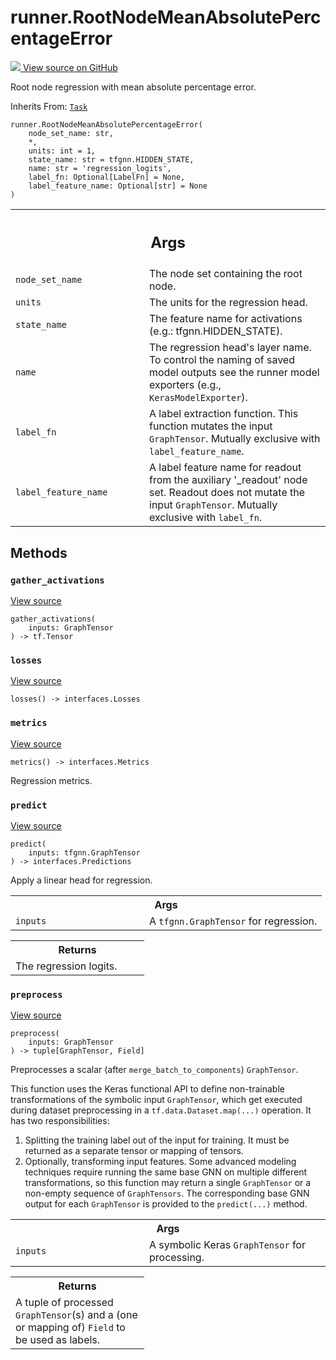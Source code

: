 # runner.RootNodeMeanAbsolutePercentageError

<!-- Insert buttons and diff -->

<a target="_blank" href="https://github.com/tensorflow/gnn/tree/master/tensorflow_gnn/runner/tasks/regression.py#L535-L568">
<img src="https://www.tensorflow.org/images/GitHub-Mark-32px.png" /> View source
on GitHub </a>

Root node regression with mean absolute percentage error.

Inherits From: [`Task`](../runner/Task.md)

<pre class="devsite-click-to-copy prettyprint lang-py tfo-signature-link">
<code>runner.RootNodeMeanAbsolutePercentageError(
    node_set_name: str,
    *,
    units: int = 1,
    state_name: str = tfgnn.HIDDEN_STATE,
    name: str = &#x27;regression_logits&#x27;,
    label_fn: Optional[LabelFn] = None,
    label_feature_name: Optional[str] = None
)
</code></pre>

<!-- Placeholder for "Used in" -->
<!-- Tabular view -->

 <table class="responsive fixed orange">
<colgroup><col width="214px"><col></colgroup>
<tr><th colspan="2"><h2 class="add-link">Args</h2></th></tr>

<tr>
<td>
<code>node_set_name</code><a id="node_set_name"></a>
</td>
<td>
The node set containing the root node.
</td>
</tr><tr>
<td>
<code>units</code><a id="units"></a>
</td>
<td>
The units for the regression head.
</td>
</tr><tr>
<td>
<code>state_name</code><a id="state_name"></a>
</td>
<td>
The feature name for activations (e.g.: tfgnn.HIDDEN_STATE).
</td>
</tr><tr>
<td>
<code>name</code><a id="name"></a>
</td>
<td>
The regression head's layer name. To control the naming of saved
model outputs see the runner model exporters (e.g.,
<code>KerasModelExporter</code>).
</td>
</tr><tr>
<td>
<code>label_fn</code><a id="label_fn"></a>
</td>
<td>
A label extraction function. This function mutates the input
<code>GraphTensor</code>. Mutually exclusive with <code>label_feature_name</code>.
</td>
</tr><tr>
<td>
<code>label_feature_name</code><a id="label_feature_name"></a>
</td>
<td>
A label feature name for readout from the auxiliary
'_readout' node set. Readout does not mutate the input <code>GraphTensor</code>.
Mutually exclusive with <code>label_fn</code>.
</td>
</tr>
</table>

## Methods

<h3 id="gather_activations"><code>gather_activations</code></h3>

<a target="_blank" class="external" href="https://github.com/tensorflow/gnn/tree/master/tensorflow_gnn/runner/tasks/regression.py#L148-L151">View
source</a>

<pre class="devsite-click-to-copy prettyprint lang-py tfo-signature-link">
<code>gather_activations(
    inputs: GraphTensor
) -> tf.Tensor
</code></pre>

<h3 id="losses"><code>losses</code></h3>

<a target="_blank" class="external" href="https://github.com/tensorflow/gnn/tree/master/tensorflow_gnn/runner/tasks/regression.py#L221-L222">View
source</a>

<pre class="devsite-click-to-copy prettyprint lang-py tfo-signature-link">
<code>losses() -> interfaces.Losses
</code></pre>

<h3 id="metrics"><code>metrics</code></h3>

<a target="_blank" class="external" href="https://github.com/tensorflow/gnn/tree/master/tensorflow_gnn/runner/tasks/regression.py#L104-L109">View
source</a>

<pre class="devsite-click-to-copy prettyprint lang-py tfo-signature-link">
<code>metrics() -> interfaces.Metrics
</code></pre>

Regression metrics.

<h3 id="predict"><code>predict</code></h3>

<a target="_blank" class="external" href="https://github.com/tensorflow/gnn/tree/master/tensorflow_gnn/runner/tasks/regression.py#L75-L89">View
source</a>

<pre class="devsite-click-to-copy prettyprint lang-py tfo-signature-link">
<code>predict(
    inputs: tfgnn.GraphTensor
) -> interfaces.Predictions
</code></pre>

Apply a linear head for regression.

<!-- Tabular view -->

 <table class="responsive fixed orange">
<colgroup><col width="214px"><col></colgroup>
<tr><th colspan="2">Args</th></tr>

<tr>
<td>
<code>inputs</code>
</td>
<td>
A <code>tfgnn.GraphTensor</code> for regression.
</td>
</tr>
</table>

<!-- Tabular view -->

 <table class="responsive fixed orange">
<colgroup><col width="214px"><col></colgroup>
<tr><th colspan="2">Returns</th></tr>
<tr class="alt">
<td colspan="2">
The regression logits.
</td>
</tr>

</table>

<h3 id="preprocess"><code>preprocess</code></h3>

<a target="_blank" class="external" href="https://github.com/tensorflow/gnn/tree/master/tensorflow_gnn/runner/tasks/regression.py#L91-L98">View
source</a>

<pre class="devsite-click-to-copy prettyprint lang-py tfo-signature-link">
<code>preprocess(
    inputs: GraphTensor
) -> tuple[GraphTensor, Field]
</code></pre>

Preprocesses a scalar (after `merge_batch_to_components`) `GraphTensor`.

This function uses the Keras functional API to define non-trainable
transformations of the symbolic input `GraphTensor`, which get executed during
dataset preprocessing in a `tf.data.Dataset.map(...)` operation. It has two
responsibilities:

1.  Splitting the training label out of the input for training. It must be
    returned as a separate tensor or mapping of tensors.
2.  Optionally, transforming input features. Some advanced modeling techniques
    require running the same base GNN on multiple different transformations, so
    this function may return a single `GraphTensor` or a non-empty sequence of
    `GraphTensors`. The corresponding base GNN output for each `GraphTensor` is
    provided to the `predict(...)` method.

<!-- Tabular view -->

 <table class="responsive fixed orange">
<colgroup><col width="214px"><col></colgroup>
<tr><th colspan="2">Args</th></tr>

<tr>
<td>
<code>inputs</code>
</td>
<td>
A symbolic Keras <code>GraphTensor</code> for processing.
</td>
</tr>
</table>

<!-- Tabular view -->

 <table class="responsive fixed orange">
<colgroup><col width="214px"><col></colgroup>
<tr><th colspan="2">Returns</th></tr>
<tr class="alt">
<td colspan="2">
A tuple of processed <code>GraphTensor</code>(s) and a (one or mapping of) <code>Field</code> to
be used as labels.
</td>
</tr>

</table>

